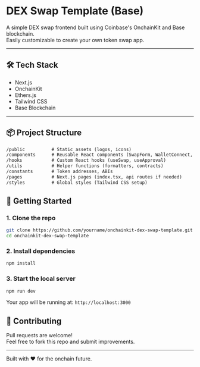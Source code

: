 # DEX Swap Template (Base)

A simple DEX swap frontend built using Coinbase's OnchainKit and Base blockchain.  
Easily customizable to create your own token swap app.

---

## 🛠 Tech Stack
- Next.js  
- OnchainKit  
- Ethers.js  
- Tailwind CSS  
- Base Blockchain  

---

## 📦 Project Structure

```txt
/public          # Static assets (logos, icons)
/components      # Reusable React components (SwapForm, WalletConnect, etc.)
/hooks           # Custom React hooks (useSwap, useApproval)
/utils           # Helper functions (formatters, contracts)
/constants       # Token addresses, ABIs
/pages           # Next.js pages (index.tsx, api routes if needed)
/styles          # Global styles (Tailwind CSS setup)
```

## 🚀 Getting Started

### 1. Clone the repo

```bash
git clone https://github.com/yourname/onchainkit-dex-swap-template.git
cd onchainkit-dex-swap-template
```

### 2. Install dependencies

```bash
npm install
```

### 3. Start the local server

```bash
npm run dev
```

Your app will be running at:
`http://localhost:3000`

## 🤝 Contributing

Pull requests are welcome!  
Feel free to fork this repo and submit improvements.

---

Built with ❤️ for the onchain future.

